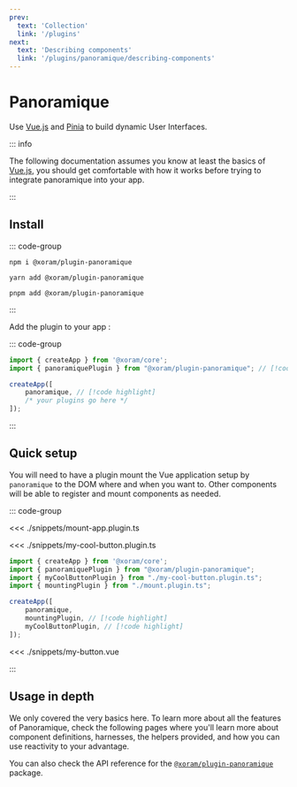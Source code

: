 ```yaml
---
prev:
  text: 'Collection'
  link: '/plugins'
next:
  text: 'Describing components'
  link: '/plugins/panoramique/describing-components'
---
```


# Panoramique

Use [Vue.js](https://vuejs.org/) and [Pinia](https://pinia.vuejs.org/) to build
dynamic User Interfaces.

::: info

The following documentation assumes you know at least the basics
of [Vue.js](https://vuejs.org/), you should get comfortable with how it works
before trying to integrate panoramique into your app.

:::

## Install

::: code-group

```shell:no-line-numbers [npm]
npm i @xoram/plugin-panoramique
```

```shell:no-line-numbers [yarn]
yarn add @xoram/plugin-panoramique
```

```shell:no-line-numbers [pnpm]
pnpm add @xoram/plugin-panoramique
```

:::

Add the plugin to your app :

::: code-group

```ts [my-app.ts]
import { createApp } from '@xoram/core';
import { panoramiquePlugin } from "@xoram/plugin-panoramique"; // [!code highlight]

createApp([
	panoramique, // [!code highlight]
	/* your plugins go here */
]);
```

:::

## Quick setup

You will need to have a plugin mount the Vue application setup by
`panoramique` to the DOM where and when you want to. Other components will be
able to register and mount components as needed.

::: code-group

<<< ./snippets/mount-app.plugin.ts

<<< ./snippets/my-cool-button.plugin.ts

```ts [my-app.ts]
import { createApp } from '@xoram/core';
import { panoramiquePlugin } from "@xoram/plugin-panoramique";
import { myCoolButtonPlugin } from "./my-cool-button.plugin.ts";
import { mountingPlugin } from "./mount.plugin.ts";

createApp([
	panoramique,
	mountingPlugin, // [!code highlight]
	myCoolButtonPlugin, // [!code highlight]
]);
```

<<< ./snippets/my-button.vue

:::

## Usage in depth

We only covered the very basics here. To learn more about all the features of
Panoramique, check the following pages where you'll learn more about component
definitions, harnesses, the helpers provided, and how you can use reactivity to
your advantage.

You can also check the API reference for the
[`@xoram/plugin-panoramique`](/api-reference/plugin-panoramique) package.
